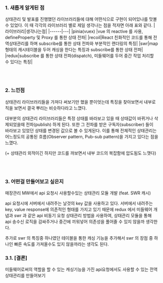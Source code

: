 ### 1. 새롭게 알게된 점

상태관리 및 발표를 진행했던 라이브러리들에 대해 어떤식으로 구현이 되어있나를 맛볼 수 있었다. 이 때 각각의 라이브러리 별로 제일 생각나는 점을 적자면 아래 표와 같다.
|라이브러리|생각나는점|
|------|---|
|pinia(vuex) |vue 의 reactive 를 사용, defineProperty 및 Proxy 를 통한 상태 전파|
|recoil|React 친화적인 코드를 통해 전역상태관리를 하며 subscribe를 통한 상태 전파와 부분적인 랜더링의 특징|
|swr|map 형태의 캐시테이블을 두어 캐싱을 한다는 특징과  subscribe를 통한 상태 전파|
|redux|subscribe 를 통한 상태 전파(dispatch), 미들웨어를 두어 중간 작업 처리할 수 있다는 특징|

<br><br>

### 2. 느낀점

상태관리 라이브러리들을 가져다 써보기만 했을 뿐이엇는데 특징을 찾아보면서 내부로직을 보면서 결국 뿌리는 비슷하다라고 느꼈다.

대부분의 상태관리 라이브러리들은 특정 상태를 바라보고 있을 때 상태값이 바뀌거나 삭제되었을때 전파(publish) 하게 된다. 또한 그 전파를 받은 구독자(subscriber) 들이 바라보고 있었던 상태를 변경된 값으로 볼 수 있게된다. 이를 통해 전체적인 상태관리는 어느정도의 공통된 흐름(Observer pattern, Pub-sub pattern)을 가지고 있다는 점을 느꼈다. 

(+ 상태관리 외적이긴 하지만 코드를 까보면서 내부 코드의 복잡함에 압도됨도 느꼇다)


<br><br>
### 3. 어떤걸 만들어보고 싶은지

매장관리 MW에서 api 요청시 사용할수있는 상태관리 모듈 개발 (feat. SWR 캐시)

api 요청시에 서버에서 내려주는 날것의 key 값을 사용하고 있다. 서버에서 내려주는 key, value response에 의존적인 형태를 가지고 있기 때문에 redux 에서 미들웨어 개념과 swr 과 같은 api 비동기 요청 상태관리 방법을 사용하여, 상태관리 모듈을 통해 api 송수신 로직을 감싸주거나 중간에 끼워넣어 의존성을 풀어줄 수 있지 않을까 생각한다.

추가로 swr 의 특징중 하나였던 테이블을 통한 캐싱 기능을 추가해서 swr 의 장점 중 하나인 빠른 속도를 가져올수도 있지 않을까라는 생각도 된다.

### 3.1. [결론]

미들웨어로써의 역할을 할 수 있는 캐싱기능을 가진 api요청에서도 사용할 수 있는 전역상태관리를 만들어보기
